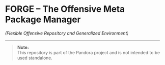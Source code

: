 # FORGE – The Offensive Meta Package Manager  
*(Flexible Offensive Repository and Generalized Environment)*

---
> **Note:**  
> This repository is part of the Pandora project and is not intended to be used standalone.
